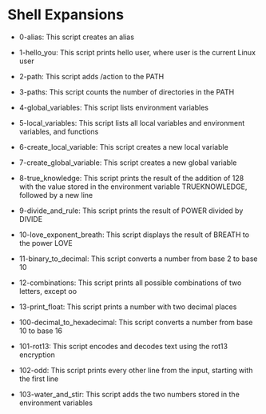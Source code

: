 # Shell Expansions

* 0-alias: This script creates an alias

* 1-hello_you: This script prints hello user, where user is the current Linux user

* 2-path: This script adds /action to the PATH

* 3-paths: This script counts the number of directories in the PATH

* 4-global_variables: This script lists environment variables

* 5-local_variables: This script lists all local variables and environment variables, and functions

* 6-create_local_variable: This script creates a new local variable

* 7-create_global_variable: This script creates a new global variable

* 8-true_knowledge: This script prints the result of the addition of 128 with the value stored in the environment variable TRUEKNOWLEDGE, followed by a new line

* 9-divide_and_rule: This script prints the result of POWER divided by DIVIDE

* 10-love_exponent_breath: This script displays the result of BREATH to the power LOVE

* 11-binary_to_decimal: This script converts a number from base 2 to base 10

* 12-combinations: This script prints all possible combinations of two letters, except oo

* 13-print_float: This script prints a number with two decimal places

* 100-decimal_to_hexadecimal: This script converts a number from base 10 to base 16

* 101-rot13: This script encodes and decodes text using the rot13 encryption

* 102-odd: This script prints every other line from the input, starting with the first line

* 103-water_and_stir: This script adds the two numbers stored in the environment variables
